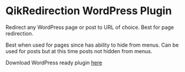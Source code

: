 # QikRedirection WordPress Plugin

Redirect any WordPress page or post to URL of choice. Best for page redirection.

Best when used for pages since has ability to hide from menus. Can be used for posts but at this time posts not hidden from menus.

Download WordPress ready plugin [here](https://github.com/oleteacher/QikRedirection/releases)
